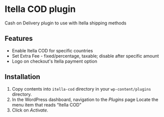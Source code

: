 # Itella COD plugin

Cash on Delivery plugin to use with Itella shipping methods

## Features

* Enable Itella COD for specific countries
* Set Extra Fee - fixed/percentage, taxable; disable after specific amount
* Logo on checkout's Itella payment option


## Installation

1. Copy contents into `itella-cod` directory in your `wp-content/plugins` directory.
2. In the WordPress dashboard, navigation to the *Plugins* page
Locate the menu item that reads “Itella COD”
3. Click on *Activate.* 